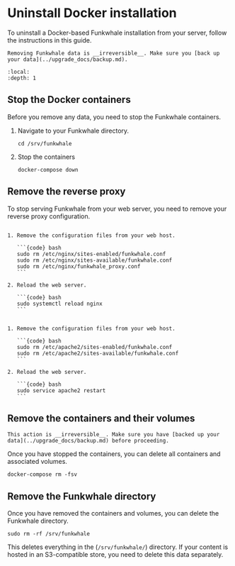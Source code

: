 # Uninstall Docker installation

To uninstall a Docker-based Funkwhale installation from your server, follow the instructions in this guide.

```{warning}
Removing Funkwhale data is __irreversible__. Make sure you [back up your data](../upgrade_docs/backup.md).
```

```{contents}
:local:
:depth: 1
```

## Stop the Docker containers

Before you remove any data, you need to stop the Funkwhale containers.

1. Navigate to your Funkwhale directory.

   ```{code} bash
   cd /srv/funkwhale
   ```

2. Stop the containers

   ```{code} bash
   docker-compose down
   ```

## Remove the reverse proxy

To stop serving Funkwhale from your web server, you need to remove your reverse proxy configuration.

````{tabbed} Nginx

1. Remove the configuration files from your web host.

   ```{code} bash
   sudo rm /etc/nginx/sites-enabled/funkwhale.conf
   sudo rm /etc/nginx/sites-available/funkwhale.conf
   sudo rm /etc/nginx/funkwhale_proxy.conf
   ```

2. Reload the web server.

   ```{code} bash
   sudo systemctl reload nginx
   ```

````

````{tabbed} Apache2

1. Remove the configuration files from your web host.

   ```{code} bash
   sudo rm /etc/apache2/sites-enabled/funkwhale.conf
   sudo rm /etc/apache2/sites-available/funkwhale.conf
   ```

2. Reload the web server.

   ```{code} bash
   sudo service apache2 restart
   ```

````

## Remove the containers and their volumes

```{warning}
This action is __irreversible__. Make sure you have [backed up your data](../upgrade_docs/backup.md) before proceeding.
```

Once you have stopped the containers, you can delete all containers and associated volumes.

```{code} bash
docker-compose rm -fsv
```

## Remove the Funkwhale directory

Once you have removed the containers and volumes, you can delete the Funkwhale directory.

```{code} bash
sudo rm -rf /srv/funkwhale
```

This deletes everything in the (`/srv/funkwhale/`) directory. If your content is hosted in an S3-compatible store, you need to delete this data separately.
